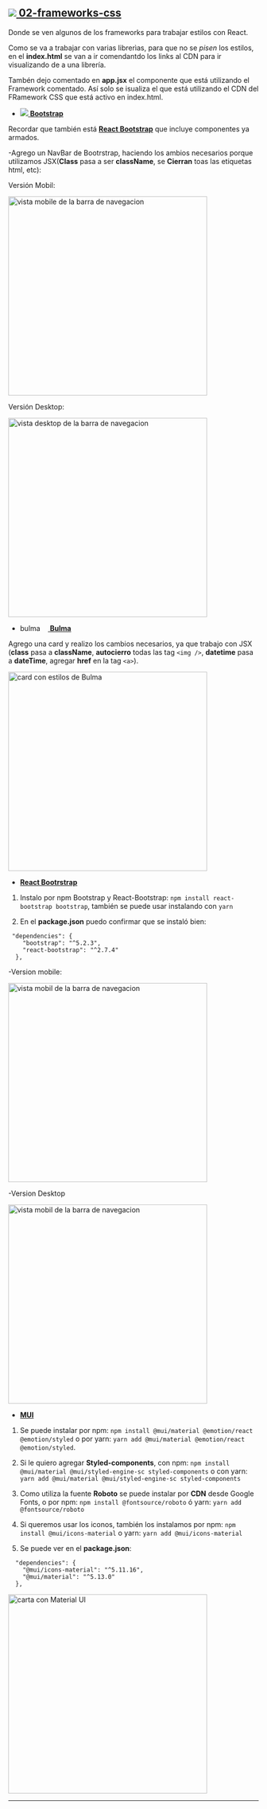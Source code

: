 ## [<img src="https://img.icons8.com/ios-filled/30/null/opened-folder.png"/> **02-frameworks-css**](https://github.com/eugenia1984/React-con-JonMircha/tree/main/proyects/02-frameworks-css)

Donde se ven algunos de los frameworks para trabajar estilos con React.

Como se va a trabajar con varias librerìas, para que no se _pisen_ los estilos, en el **index.html** se van a ir comendantdo los links al CDN para ir visualizando de a una librería.

Tambén dejo comentado en **app.jsx** el componente que está utilizando el Framework comentado. Así solo se isualiza el que está utilizando el CDN del FRamework CSS que está activo en index.html.

- [<img src="https://img.icons8.com/color/36/null/bootstrap.png"/> **Bootstrap**](https://getbootstrap.com/)

Recordar que también está [**React Bootstrap**](https://react-bootstrap.github.io/) que incluye componentes ya armados.

-Agrego un NavBar de Bootrstrap, haciendo los ambios necesarios porque utilizamos JSX(**Class** pasa a ser **className**, se **Cierran** toas las etiquetas html, etc):

Versión Mobil:

<img src="https://github.com/eugenia1984/React-con-JonMircha/assets/72580574/2fa3900c-26b4-4e6e-8c20-eff02a1d6bd5" width="400" alt="vista mobile de la barra de navegacion">

Versión Desktop:

<img src="https://github.com/eugenia1984/React-con-JonMircha/assets/72580574/b8f7c4c2-820e-48a9-a253-99e370294995" width="400" alt="vista desktop de la barra de navegacion">

- [<img src="https://bulma.io/images/bulma-logo.png" alt="bulma icon" width="56" height="14"/> **Bulma**](https://bulma.io/)

Agrego una card y realizo los cambios necesarios, ya que trabajo con JSX (**class** pasa a **className**, **autocierro** todas las tag `<img />`, **datetime** pasa a **dateTime**, agregar **href** en la tag `<a>`).


<img src="https://github.com/eugenia1984/React-con-JonMircha/assets/72580574/a96d5e18-fa18-4684-ac98-c7548973ba6d" width="400" alt="card con estilos de Bulma">

- [**React Bootrstrap**](https://react-bootstrap.github.io/)

1. Instalo por npm Bootstrap y React-Bootstrap: `npm install react-bootstrap bootstrap`, también se puede usar instalando con `yarn`

2. En el **package.json** puedo confirmar que se instaló bien:

```
 "dependencies": {
    "bootstrap": "^5.2.3",
    "react-bootstrap": "^2.7.4"
  },
```

-Version mobile:

<img src="https://github.com/eugenia1984/React-con-JonMircha/assets/72580574/3a8c1819-92f0-4ca3-b7d5-f7778d7e5a91" width="400" alt="vista mobil de la barra de navegacion">

-Version Desktop

<img src="https://github.com/eugenia1984/React-con-JonMircha/assets/72580574/252b12e5-1641-4268-9530-d1fd9d3c7214" width="400" alt="vista mobil de la barra de navegacion">



- [**MUI**](https://mui.com/)

1. Se puede instalar por npm: `npm install @mui/material @emotion/react @emotion/styled` o por yarn: `yarn add @mui/material @emotion/react @emotion/styled`.

2. Si le quiero agregar **Styled-components**, con npm: `npm install @mui/material @mui/styled-engine-sc styled-components` o con yarn: `yarn add @mui/material @mui/styled-engine-sc styled-components`

3. Como utiliza la fuente **Roboto** se puede instalar por **CDN** desde Google Fonts, o por npm: `npm install @fontsource/roboto` ó yarn: `yarn add @fontsource/roboto`

4. Si queremos usar los iconos, también los instalamos por npm: `npm install @mui/icons-material` o yarn: `yarn add @mui/icons-material`

5. Se puede ver en el **package.json**:

```
  "dependencies": {
    "@mui/icons-material": "^5.11.16",
    "@mui/material": "^5.13.0"
  },
```

<img src="https://github.com/eugenia1984/React-con-JonMircha/assets/72580574/c7210d2a-df2a-4375-a42c-226668c35248" width="400" alt="carta con Material UI">



---
